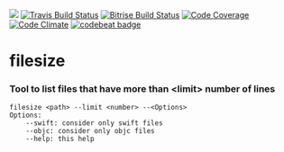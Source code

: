 ![](https://img.shields.io/badge/Swift-4.0-orange.svg)
[![Travis Build Status](https://api.travis-ci.org/fsaar/filesize.svg?branch=master)](https://travis-ci.org/fsaar/filesize)
[![Bitrise Build Status](https://www.bitrise.io/app/6626b695887233f1.svg?token=ostvy4rBmYUNq6w1gatnBA&branch=master)](https://www.bitrise.io/app/6626b695887233f1)
[![Code Coverage](https://codecov.io/gh/fsaar/filesize/coverage.svg?branch=master)](https://codecov.io/gh/fsaar/filesize/branch/master)
[![Code Climate](https://codeclimate.com/github/fsaar/filesize/badges/gpa.svg)](https://codeclimate.com/github/fsaar/filesize)
[![codebeat badge](https://codebeat.co/badges/4ab21651-9ae0-423b-a49f-412427a2d2d5)](https://codebeat.co/projects/github-com-fsaar-filesize-master)

# filesize

### Tool to list files that have more than \<limit> number of lines

~~~~ 
filesize <path> --limit <number> --<Options>
Options:
	--swift: consider only swift files
	--objc: consider only objc files
	--help: this help
~~~~ 

